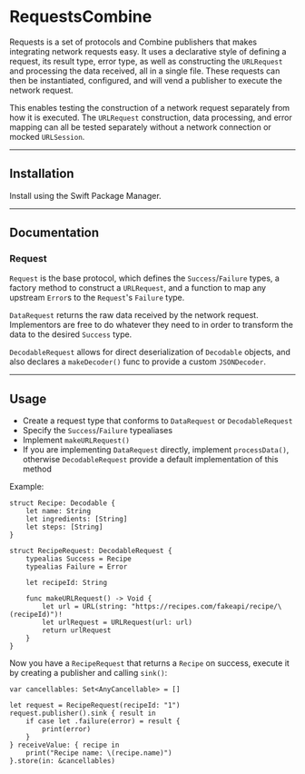 # RequestsCombine

Requests is a set of protocols and Combine publishers that makes integrating network requests easy. It uses a declarative style of defining a request, its result type, error type, as well as constructing the `URLRequest` and processing the data received, all in a single file. These requests can then be instantiated, configured, and will vend a publisher to execute the network request.

This enables testing the construction of a network request separately from how it is executed. The `URLRequest` construction, data processing, and error mapping can all be tested separately without a network connection or mocked `URLSession`.

---

## Installation

Install using the Swift Package Manager.

---

## Documentation

### Request

`Request` is the base protocol, which defines the `Success`/`Failure` types, a factory method to construct a `URLRequest`, and a function to map any upstream `Error`s to the `Request`'s `Failure` type.

`DataRequest` returns the raw data received by the network request. Implementors are free to do whatever they need to in order to transform the data to the desired `Success` type.

`DecodableRequest` allows for direct deserialization of `Decodable` objects, and also declares a `makeDecoder()` func to provide a custom `JSONDecoder`.

---

## Usage

* Create a request type that conforms to `DataRequest` or `DecodableRequest`
* Specify the `Success`/`Failure` typealiases
* Implement `makeURLRequest()`
* If you are implementing `DataRequest` directly, implement `processData()`, otherwise `DecodableRequest` provide a default implementation of this method

Example:

    struct Recipe: Decodable {
        let name: String
        let ingredients: [String]
        let steps: [String]
    }
    
    struct RecipeRequest: DecodableRequest {
        typealias Success = Recipe
        typealias Failure = Error

        let recipeId: String

        func makeURLRequest() -> Void {
            let url = URL(string: "https://recipes.com/fakeapi/recipe/\(recipeId)")!
            let urlRequest = URLRequest(url: url)
            return urlRequest
        }
    }

Now you have a `RecipeRequest` that returns a `Recipe` on success, execute it by creating a publisher and calling `sink()`:

    var cancellables: Set<AnyCancellable> = []
    
    let request = RecipeRequest(recipeId: "1")
    request.publisher().sink { result in
        if case let .failure(error) = result {
            print(error)
        }
    } receiveValue: { recipe in
        print("Recipe name: \(recipe.name)")
    }.store(in: &cancellables)
